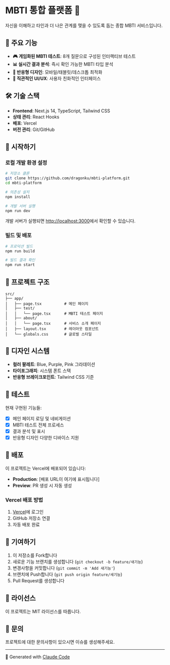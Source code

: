 # MBTI 통합 플랫폼 🧠

자신을 이해하고 타인과 더 나은 관계를 맺을 수 있도록 돕는 종합 MBTI 서비스입니다.

## 🎯 주요 기능

- **🎮 게임화된 MBTI 테스트**: 8개 질문으로 구성된 인터랙티브 테스트
- **📊 실시간 결과 분석**: 즉시 확인 가능한 MBTI 타입 분석
- **📱 반응형 디자인**: 모바일/태블릿/데스크톱 최적화
- **🎨 직관적인 UI/UX**: 사용자 친화적인 인터페이스

## 🛠 기술 스택

- **Frontend**: Next.js 14, TypeScript, Tailwind CSS
- **상태 관리**: React Hooks
- **배포**: Vercel
- **버전 관리**: Git/GitHub

## 🚀 시작하기

### 로컬 개발 환경 설정

```bash
# 저장소 클론
git clone https://github.com/dragonku/mbti-platform.git
cd mbti-platform

# 의존성 설치
npm install

# 개발 서버 실행
npm run dev
```

개발 서버가 실행되면 [http://localhost:3000](http://localhost:3000)에서 확인할 수 있습니다.

### 빌드 및 배포

```bash
# 프로덕션 빌드
npm run build

# 빌드 결과 확인
npm run start
```

## 📁 프로젝트 구조

```
src/
├── app/
│   ├── page.tsx          # 메인 페이지
│   ├── test/
│   │   └── page.tsx      # MBTI 테스트 페이지
│   ├── about/
│   │   └── page.tsx      # 서비스 소개 페이지
│   ├── layout.tsx        # 레이아웃 컴포넌트
│   └── globals.css       # 글로벌 스타일
```

## 🎨 디자인 시스템

- **컬러 팔레트**: Blue, Purple, Pink 그라데이션
- **타이포그래피**: 시스템 폰트 스택
- **반응형 브레이크포인트**: Tailwind CSS 기준

## 🧪 테스트

현재 구현된 기능들:
- [x] 메인 페이지 로딩 및 네비게이션
- [x] MBTI 테스트 전체 프로세스
- [x] 결과 분석 및 표시
- [x] 반응형 디자인 다양한 디바이스 지원

## 🚀 배포

이 프로젝트는 Vercel에 배포되어 있습니다:
- **Production**: [배포 URL이 여기에 표시됩니다]
- **Preview**: PR 생성 시 자동 생성

### Vercel 배포 방법
1. [Vercel](https://vercel.com)에 로그인
2. GitHub 저장소 연결
3. 자동 배포 완료

## 🤝 기여하기

1. 이 저장소를 Fork합니다
2. 새로운 기능 브랜치를 생성합니다 (`git checkout -b feature/새기능`)
3. 변경사항을 커밋합니다 (`git commit -m 'Add 새기능'`)
4. 브랜치에 Push합니다 (`git push origin feature/새기능`)
5. Pull Request를 생성합니다

## 📝 라이선스

이 프로젝트는 MIT 라이선스를 따릅니다.

## 📧 문의

프로젝트에 대한 문의사항이 있으시면 이슈를 생성해주세요.

---

🤖 Generated with [Claude Code](https://claude.ai/code)
